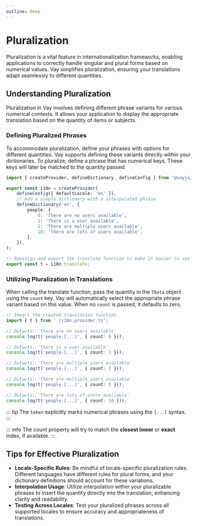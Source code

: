 ```yaml
---
outline: deep
---
```


<!-- @format -->

# Pluralization

Pluralization is a vital feature in internationalization frameworks, enabling applications to correctly handle singular and plural forms based on numerical values. Vay simplifies pluralization, ensuring your translations adapt seamlessly to different quantities.

## Understanding Pluralization

Pluralization in Vay involves defining different phrase variants for various numerical contexts. It allows your application to display the appropriate translation based on the quantity of items or subjects.

### Defining Pluralized Phrases

To accommodate pluralization, define your phrases with options for different quantities. Vay supports defining these variants directly within your dictionaries. To pluralize, define a phrase that has numerical keys. These keys will later be matched to the quantity passed.

```ts [src/i18n.provider.ts] {6-8}
import { createProvider, defineDictionary, defineConfig } from '@vayjs/vay';

export const i18n = createProvider(
    defineConfig({ defaultLocale: 'en' }),
    // Add a simple dictionary with a interpolated phrase
    defineDictionary('en', {
        people: {
            0: 'There are no users available',
            1: 'There is a user available',
            2: 'There are multiple users available',
            10: 'There are lots of users available',
        },
    }),
);

// Reassign and export the translate function to make it easier to use
export const t = i18n.translate;
```

### Utilizing Pluralization in Translations

When calling the translate function, pass the quantity in the `TData` object using the `count` key. Vay will automatically select the appropriate phrase variant based on this value. When no `count` is passed, it defaults to zero.

```ts [src/index.ts]
// Import the created translation function
import { t } from './i18n.provider.ts';

// Outputs: 'There are no users available'
console.log(t('people.[...]', { count: 0 }));

// Outputs: 'There is a user available'
console.log(t('people.[...]', { count: 1 }));

// Outputs: 'There are multiple users available'
console.log(t('people.[...]', { count: 2 }));

// Outputs: 'There are multiple users available'
console.log(t('people.[...]', { count: 5 }));

// Outputs: 'There are lots of users available'
console.log(t('people.[...]', { count: 10 }));
```

::: tip
The `token` explicitly marks numerical phrases using the `[...]` syntax.
:::

::: info
The count property will try to match the **closest lower** or **exact** index, if available.
:::

## Tips for Effective Pluralization

-   **Locale-Specific Rules**: Be mindful of locale-specific pluralization rules. Different languages have different rules for plural forms, and your dictionary definitions should account for these variations.
-   **Interpolation Usage**: Utilize interpolation within your pluralizable phrases to insert the quantity directly into the translation, enhancing clarity and readability.
-   **Testing Across Locales**: Test your pluralized phrases across all supported locales to ensure accuracy and appropriateness of translations.
